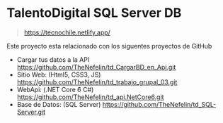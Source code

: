 # TalentoDigital SQL Server DB
> https://tecnochile.netlify.app/

Este proyecto esta relacionado con los siguentes proyectos de GitHub

* Cargar tus datos a la API
    https://github.com/TheNefelin/td_CargarBD_en_Api.git
* Sitio Web: (Html5, CSS3, JS)
	https://github.com/TheNefelin/td_trabajo_grupal_03.git
* WebApi: (.NET Core 6 C#)
    https://github.com/TheNefelin/td_api.NetCore6.git
* Base de Datos: (SQL Server)
	https://github.com/TheNefelin/td_SQL-Server.git
  

